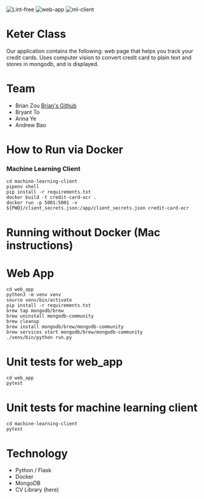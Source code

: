 ![Lint-free](https://github.com/nyu-software-engineering/containerized-app-exercise/actions/workflows/lint.yml/badge.svg)
![web-app](https://github.com/software-students-spring2025/4-containers-keter-class/actions/workflows/web-app-build.yml/badge.svg?event=pull_request)
![ml-client](https://github.com/software-students-spring2025/4-containers-keter-class/actions/workflows/ml-client-build.yml/badge.svg?event=pull_request)


# Keter Class
Our application contains the following: web page that helps you track your credit cards. Uses computer vision to convert credit card to plain text and stores in mongodb, and is displayed.

# Team
* Brian Zou [Brian's Github](https://github.com/brianzou03)
* Bryant To
* Anna Ye
* Andrew Bao

# How to Run via Docker
### Machine Learning Client
```
cd machine-learning-client
pipenv shell
pip install -r requirements.txt
docker build -t credit-card-ocr .
docker run -p 5001:5001 -v ${PWD}/client_secrets.json:/app/client_secrets.json credit-card-ocr
```

# Running without Docker (Mac instructions)
# Web App
```
cd web_app
python3 -m venv venv
source venv/bin/activate 
pip install -r requirements.txt
brew tap mongodb/brew
brew uninstall mongodb-community
brew cleanup
brew install mongodb/brew/mongodb-community
brew services start mongodb/brew/mongodb-community
./venv/bin/python run.py
```

# Unit tests for web_app
```
cd web_app
pytest
```

# Unit tests for machine learning client
```
cd machine-learning-client
pytest
```


# Technology
* Python / Flask
* Docker
* MongoDB
* CV Library (here)

